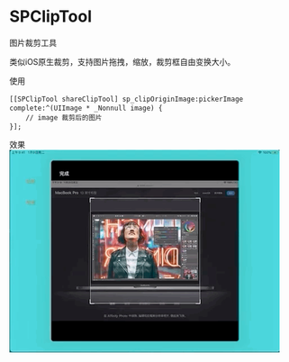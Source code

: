 # SPClipTool
图片裁剪工具

类似iOS原生裁剪，支持图片拖拽，缩放，裁剪框自由变换大小。

使用
```objc
[[SPClipTool shareClipTool] sp_clipOriginImage:pickerImage complete:^(UIImage * _Nonnull image) {
    // image 裁剪后的图片
}];
```

效果
![(效果图)](./demo.gif)


